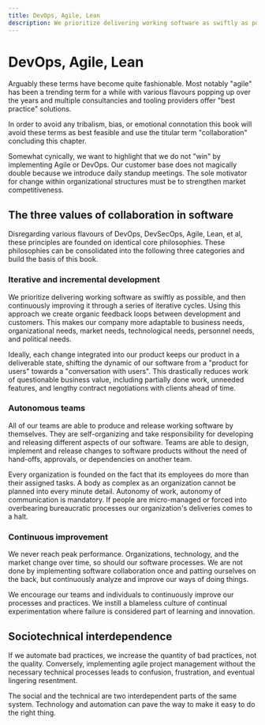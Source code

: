 ```yaml
---
title: DevOps, Agile, Lean
description: We prioritize delivering working software as swiftly as possible, and then continuously improving it through a series of iterative cycles. Using this approach we create organic feedback loops between development and customers. 
---
```


# DevOps, Agile, Lean

Arguably these terms have become quite fashionable. Most notably "agile" has been a trending term for a while with various flavours popping up over the years and multiple consultancies and tooling providers offer "best practice" solutions.

In order to avoid any tribalism, bias, or emotional connotation this book will avoid these terms as best feasible and use the titular term "collaboration" concluding this chapter.

Somewhat cynically, we want to highlight that we do not "win" by implementing Agile or DevOps. Our customer base does not magically double because we introduce daily standup meetings. The sole motivator for change within organizational structures must be to strengthen market competitiveness.

## The three values of collaboration in software

Disregarding various flavours of DevOps, DevSecOps, Agile, Lean, et al, these principles are founded on identical core philosophies. These philosophies can be consolidated into the following three categories and build the basis of this book.

### Iterative and incremental development

We prioritize delivering working software as swiftly as possible, and then continuously improving it through a series of iterative cycles. Using this approach we create organic feedback loops between development and customers. This makes our company more adaptable to business needs, organizational needs, market needs, technological needs, personnel needs, and political needs.

Ideally, each change integrated into our product keeps our product in a deliverable state, shifting the dynamic of our software from a "product for users" towards a "conversation with users". This drastically reduces work of questionable business value, including partially done work, unneeded features, and lengthy contract negotiations with clients ahead of time.

### Autonomous teams

All of our teams are able to produce and release working software by themselves. They are self-organizing and take responsibility for developing and releasing different aspects of our software. Teams are able to design, implement and release changes to software products without the need of hand-offs, approvals, or dependencies on another team. 

Every organization is founded on the fact that its employees do more than their assigned tasks. A body as complex as an organization cannot be planned into every minute detail. Autonomy of work, autonomy of communication is mandatory. If people are micro-managed or forced into overbearing bureaucratic processes our organization's deliveries comes to a halt.

### Continuous improvement

We never reach peak performance. Organizations, technology, and the market change over time, so should our software processes. We are not done by implementing software collaboration once and patting ourselves on the back, but continuously analyze and improve our ways of doing things.

We encourage our teams and individuals to continuously improve our processes and practices. We instill a blameless culture of continual experimentation where failure is considered part of learning and innovation.

## Sociotechnical interdependence

If we automate bad practices, we increase the quantity of bad practices, not the quality. Conversely, implementing agile project management without the necessary technical processes leads to confusion, frustration, and eventual lingering resentment. 

<!-- vale alex.Condescending = NO -->
The social and the technical are two interdependent parts of the same system. Technology and automation can pave the way to make it easy to do the right thing.
<!-- vale alex.Condescending = YES -->
